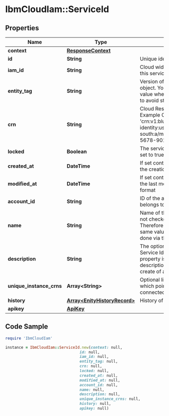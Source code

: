 # IbmCloudIam::ServiceId

## Properties

Name | Type | Description | Notes
------------ | ------------- | ------------- | -------------
**context** | [**ResponseContext**](ResponseContext.md) |  | [optional] 
**id** | **String** | Unique identifier of this Service Id. | 
**iam_id** | **String** | Cloud wide identifier for identities of this service ID. | 
**entity_tag** | **String** | Version of the service ID details object. You need to specify this value when updating the service ID to avoid stale updates. | [optional] 
**crn** | **String** | Cloud Resource Name of the item. Example Cloud Resource Name: &#39;crn:v1:bluemix:public:iam-identity:us-south:a/myaccount::serviceid:1234-5678-9012&#39; | 
**locked** | **Boolean** | The service ID cannot be changed if set to true. | 
**created_at** | **DateTime** | If set contains a date time string of the creation date in ISO format | [optional] 
**modified_at** | **DateTime** | If set contains a date time string of the last modification date in ISO format | [optional] 
**account_id** | **String** | ID of the account the service ID belongs to. | 
**name** | **String** | Name of the Service Id. The name is not checked for uniqueness. Therefore multiple names with the same value can exist. Access is done via the UUID of the Service Id. | 
**description** | **String** | The optional description of the Service Id. The &#39;description&#39; property is only available if a description was provided during a create of a Service Id. | [optional] 
**unique_instance_crns** | **Array&lt;String&gt;** | Optional list of CRNs (string array) which point to the services connected to the service ID. | [optional] 
**history** | [**Array&lt;EnityHistoryRecord&gt;**](EnityHistoryRecord.md) | History of the Service ID | [optional] 
**apikey** | [**ApiKey**](ApiKey.md) |  | 

## Code Sample

```ruby
require 'IbmCloudIam'

instance = IbmCloudIam::ServiceId.new(context: null,
                                 id: null,
                                 iam_id: null,
                                 entity_tag: null,
                                 crn: null,
                                 locked: null,
                                 created_at: null,
                                 modified_at: null,
                                 account_id: null,
                                 name: null,
                                 description: null,
                                 unique_instance_crns: null,
                                 history: null,
                                 apikey: null)
```


